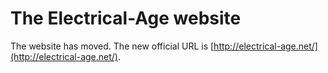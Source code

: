 # The Electrical-Age website

The website has moved. The new official URL is [http://electrical-age.net/](http://electrical-age.net/).